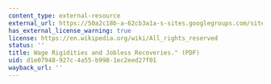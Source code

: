 ```yaml
---
content_type: external-resource
external_url: https://50a2c18b-a-62cb3a1a-s-sites.googlegroups.com/site/robertshimer/rigid-jobless.pdf?attachauth=ANoY7coDdVRWfw0EObt-O9o8dd8WIBWaW3kz6l1u_alg8veG_Cb-i-Ho2dy9dWlX_-w63G2mitzeU2lhGTlqHIHJMdPHJLiR9APkSIX61EqW_EJSY9U5-5kUGCKZHLwVr-zrUnnLXYNszXuSIYp7wBA_o6v4ZbxXX9gXRyEPoUa3y2GDVAaxC6QMy6ta2j-sjE43PSJD1BKD-otAGaXbKIPIZCRoN5pYzA%3D%3D&attredirects=0
has_external_license_warning: true
license: https://en.wikipedia.org/wiki/All_rights_reserved
status: ''
title: Wage Rigidities and Jobless Recoveries." (PDF)
uid: d1e07948-927c-4a55-b998-1ec2eed27f01
wayback_url: ''
---
```

